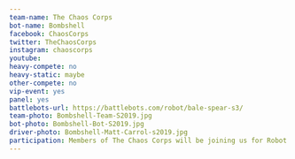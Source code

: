 ```yaml
---
team-name: The Chaos Corps
bot-name: Bombshell
facebook: ChaosCorps
twitter: TheChaosCorps
instagram: chaoscorps
youtube:
heavy-compete: no
heavy-static: maybe
other-compete: no
vip-event: yes
panel: yes
battlebots-url: https://battlebots.com/robot/bale-spear-s3/
team-photo: Bombshell-Team-S2019.jpg
bot-photo: Bombshell-Bot-S2019.jpg
driver-photo: Bombshell-Matt-Carrol-s2019.jpg
participation: Members of The Chaos Corps will be joining us for Robot Ruckus without Bombshell - but you can hear about their robot combat adventures at a panel discussion or at the Ruckus VIP Fundraiser!
---
```

